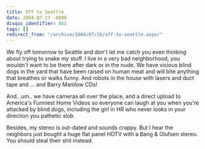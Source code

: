 ```yaml
---
title: Off to Seattle
date: 2004-07-27 -0800
disqus_identifier: 862
tags: []
redirect_from: "/archive/2004/07/26/off-to-seattle.aspx/"
---
```


We fly off tomorrow to Seattle and don't let me catch you even thinking
about trying to snake my stuff. I live in a very bad neighborhood, you
wouldn't want to be there after dark or in the nude. We have vicious
blind dogs in the yard that have been raised on human meat and will bite
anything that breathes or walks funny. And robots in the house with
lasers and duct tape and ... and Barry Manilow CDs!

And...um.. we have cameras all over the place, and a direct upload to
America's Funniest Home Videos so everyone can laugh at you when you're
attacked by blind dogs, including the girl in HR who never looks in your
direction you pathetic slob.

Besides, my stereo is out-dated and sounds crappy. But I hear the
neighbors just bought a huge flat panel HDTV with a Bang & Olufsen
stereo. You should steal their shit instead.


